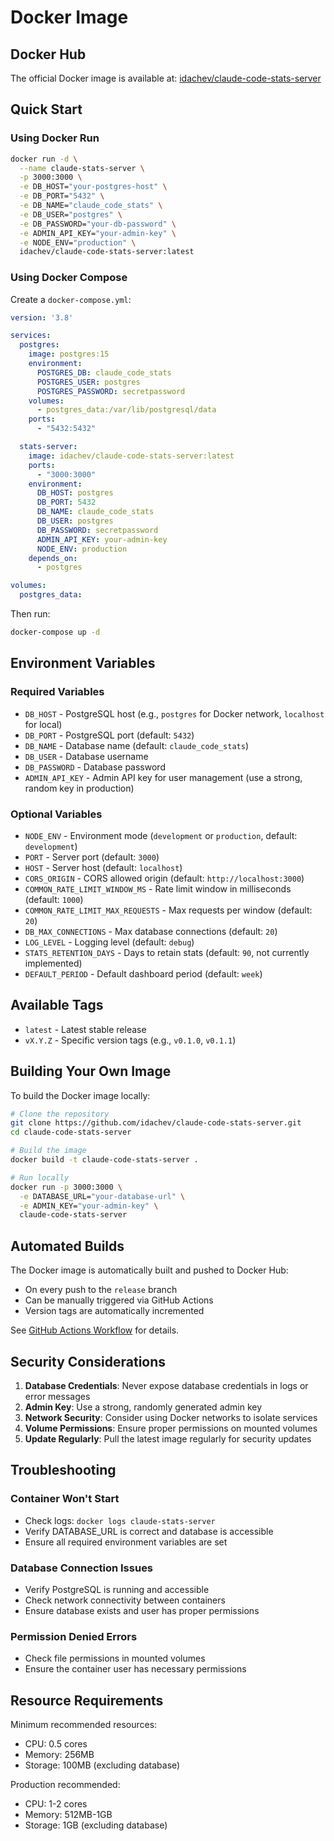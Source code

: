 # Docker Image

## Docker Hub

The official Docker image is available at: [idachev/claude-code-stats-server](https://hub.docker.com/r/idachev/claude-code-stats-server/tags)

## Quick Start

### Using Docker Run

```bash
docker run -d \
  --name claude-stats-server \
  -p 3000:3000 \
  -e DB_HOST="your-postgres-host" \
  -e DB_PORT="5432" \
  -e DB_NAME="claude_code_stats" \
  -e DB_USER="postgres" \
  -e DB_PASSWORD="your-db-password" \
  -e ADMIN_API_KEY="your-admin-key" \
  -e NODE_ENV="production" \
  idachev/claude-code-stats-server:latest
```

### Using Docker Compose

Create a `docker-compose.yml`:

```yaml
version: '3.8'

services:
  postgres:
    image: postgres:15
    environment:
      POSTGRES_DB: claude_code_stats
      POSTGRES_USER: postgres
      POSTGRES_PASSWORD: secretpassword
    volumes:
      - postgres_data:/var/lib/postgresql/data
    ports:
      - "5432:5432"

  stats-server:
    image: idachev/claude-code-stats-server:latest
    ports:
      - "3000:3000"
    environment:
      DB_HOST: postgres
      DB_PORT: 5432
      DB_NAME: claude_code_stats
      DB_USER: postgres
      DB_PASSWORD: secretpassword
      ADMIN_API_KEY: your-admin-key
      NODE_ENV: production
    depends_on:
      - postgres

volumes:
  postgres_data:
```

Then run:
```bash
docker-compose up -d
```

## Environment Variables

### Required Variables

- `DB_HOST` - PostgreSQL host (e.g., `postgres` for Docker network, `localhost` for local)
- `DB_PORT` - PostgreSQL port (default: `5432`)
- `DB_NAME` - Database name (default: `claude_code_stats`)
- `DB_USER` - Database username
- `DB_PASSWORD` - Database password
- `ADMIN_API_KEY` - Admin API key for user management (use a strong, random key in production)

### Optional Variables

- `NODE_ENV` - Environment mode (`development` or `production`, default: `development`)
- `PORT` - Server port (default: `3000`)
- `HOST` - Server host (default: `localhost`)
- `CORS_ORIGIN` - CORS allowed origin (default: `http://localhost:3000`)
- `COMMON_RATE_LIMIT_WINDOW_MS` - Rate limit window in milliseconds (default: `1000`)
- `COMMON_RATE_LIMIT_MAX_REQUESTS` - Max requests per window (default: `20`)
- `DB_MAX_CONNECTIONS` - Max database connections (default: `20`)
- `LOG_LEVEL` - Logging level (default: `debug`)
- `STATS_RETENTION_DAYS` - Days to retain stats (default: `90`, not currently implemented)
- `DEFAULT_PERIOD` - Default dashboard period (default: `week`)

## Available Tags

- `latest` - Latest stable release
- `vX.Y.Z` - Specific version tags (e.g., `v0.1.0`, `v0.1.1`)

## Building Your Own Image

To build the Docker image locally:

```bash
# Clone the repository
git clone https://github.com/idachev/claude-code-stats-server.git
cd claude-code-stats-server

# Build the image
docker build -t claude-code-stats-server .

# Run locally
docker run -p 3000:3000 \
  -e DATABASE_URL="your-database-url" \
  -e ADMIN_KEY="your-admin-key" \
  claude-code-stats-server
```

## Automated Builds

The Docker image is automatically built and pushed to Docker Hub:
- On every push to the `release` branch
- Can be manually triggered via GitHub Actions
- Version tags are automatically incremented

See [GitHub Actions Workflow](../.github/workflows/docker-build-push.yml) for details.

## Security Considerations

1. **Database Credentials**: Never expose database credentials in logs or error messages
2. **Admin Key**: Use a strong, randomly generated admin key
3. **Network Security**: Consider using Docker networks to isolate services
4. **Volume Permissions**: Ensure proper permissions on mounted volumes
5. **Update Regularly**: Pull the latest image regularly for security updates

## Troubleshooting

### Container Won't Start
- Check logs: `docker logs claude-stats-server`
- Verify DATABASE_URL is correct and database is accessible
- Ensure all required environment variables are set

### Database Connection Issues
- Verify PostgreSQL is running and accessible
- Check network connectivity between containers
- Ensure database exists and user has proper permissions

### Permission Denied Errors
- Check file permissions in mounted volumes
- Ensure the container user has necessary permissions

## Resource Requirements

Minimum recommended resources:
- CPU: 0.5 cores
- Memory: 256MB
- Storage: 100MB (excluding database)

Production recommended:
- CPU: 1-2 cores
- Memory: 512MB-1GB
- Storage: 1GB (excluding database)